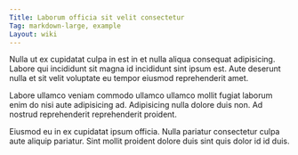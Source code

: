 ```yaml
---
Title: Laborum officia sit velit consectetur
Tag: markdown-large, example
Layout: wiki
---
```

Nulla ut ex cupidatat culpa in est in et nulla aliqua consequat adipisicing. Labore qui incididunt sit magna id incididunt sint ipsum est. Aute deserunt nulla et sit velit voluptate eu tempor eiusmod reprehenderit amet.

Labore ullamco veniam commodo ullamco ullamco mollit fugiat laborum enim do nisi aute adipisicing ad. Adipisicing nulla dolore duis non. Ad nostrud reprehenderit reprehenderit proident.

Eiusmod eu in ex cupidatat ipsum officia. Nulla pariatur consectetur culpa aute aliquip pariatur. Sint mollit proident dolore duis sint quis dolor id id duis.